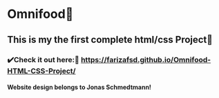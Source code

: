 # Omnifood🥘

## This is my the first complete html/css Project🤩

### ✔️Check it out here:🫡 https://farizafsd.github.io/Omnifood-HTML-CSS-Project/

#### Website design belongs to Jonas Schmedtmann!

